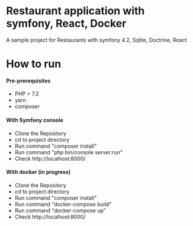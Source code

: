 Restaurant application with symfony, React, Docker
=======

A sample project for Restaurants with symfony 4.2, Sqlite, Doctrine, React

# How to run
#### Pre-prerequisites
* PHP > 7.2
* yarn
* composer

#### With Symfony console 

* Clone the Repository 
* cd to project directory
* Run command "composer install"
* Run command "php bin/console server:run"
* Check http://localhost:8000/

#### With docker (in progress)

* Clone the Repository 
* cd to project directory
* Run command "composer install"
* Run command "docker-compose build"
* Run command "docker-compose up"
* Check http://localhost:8000/